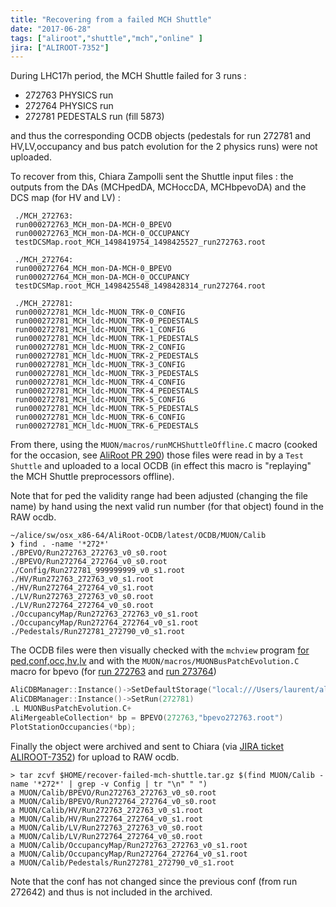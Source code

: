 ```yaml
---
title: "Recovering from a failed MCH Shuttle"
date: "2017-06-28"
tags: ["aliroot","shuttle","mch","online" ]
jira: ["ALIROOT-7352"]
---
```


During LHC17h period, the MCH Shuttle failed for 3 runs : 

- 272763 PHYSICS run
- 272764 PHYSICS run
- 272781 PEDESTALS run (fill 5873)

and thus the corresponding OCDB objects (pedestals for run 272781 and HV,LV,occupancy
and bus patch evolution for the 2 physics runs) were not uploaded. 

To recover from this, Chiara Zampolli sent the Shuttle input files : the outputs
 from the DAs (MCHpedDA, MCHoccDA, MCHbpevoDA) and the DCS map (for HV and LV) :

```
 ./MCH_272763:
 run000272763_MCH_mon-DA-MCH-0_BPEVO
 run000272763_MCH_mon-DA-MCH-0_OCCUPANCY
 testDCSMap.root_MCH_1498419754_1498425527_run272763.root

 ./MCH_272764:
 run000272764_MCH_mon-DA-MCH-0_BPEVO
 run000272764_MCH_mon-DA-MCH-0_OCCUPANCY
 testDCSMap.root_MCH_1498425548_1498428314_run272764.root

 ./MCH_272781:
 run000272781_MCH_ldc-MUON_TRK-0_CONFIG
 run000272781_MCH_ldc-MUON_TRK-0_PEDESTALS
 run000272781_MCH_ldc-MUON_TRK-1_CONFIG
 run000272781_MCH_ldc-MUON_TRK-1_PEDESTALS
 run000272781_MCH_ldc-MUON_TRK-2_CONFIG
 run000272781_MCH_ldc-MUON_TRK-2_PEDESTALS
 run000272781_MCH_ldc-MUON_TRK-3_CONFIG
 run000272781_MCH_ldc-MUON_TRK-3_PEDESTALS
 run000272781_MCH_ldc-MUON_TRK-4_CONFIG
 run000272781_MCH_ldc-MUON_TRK-4_PEDESTALS
 run000272781_MCH_ldc-MUON_TRK-5_CONFIG
 run000272781_MCH_ldc-MUON_TRK-5_PEDESTALS
 run000272781_MCH_ldc-MUON_TRK-6_CONFIG
 run000272781_MCH_ldc-MUON_TRK-6_PEDESTALS
 ```

From there, using the `MUON/macros/runMCHShuttleOffline.C` macro (cooked for the occasion, see
[AliRoot PR 290](https://github.com/alisw/AliRoot/pull/290))
 those files were read in by a `Test Shuttle` and uploaded to a local OCDB (in effect
  this macro is "replaying" the MCH Shuttle preprocessors offline).

Note that for ped the validity range had been adjusted (changing the file name) 
by hand using the next valid run number (for that object) found in the RAW ocdb.


```
~/alice/sw/osx_x86-64/AliRoot-OCDB/latest/OCDB/MUON/Calib
❯ find . -name '*272*'
./BPEVO/Run272763_272763_v0_s0.root
./BPEVO/Run272764_272764_v0_s0.root
./Config/Run272781_999999999_v0_s1.root
./HV/Run272763_272763_v0_s1.root
./HV/Run272764_272764_v0_s1.root
./LV/Run272763_272763_v0_s0.root
./LV/Run272764_272764_v0_s0.root
./OccupancyMap/Run272763_272763_v0_s1.root
./OccupancyMap/Run272764_272764_v0_s1.root
./Pedestals/Run272781_272790_v0_s1.root
```

The OCDB files were then visually checked with the `mchview` program [for ped,conf,occ,hv,lv](/post/mch-recovering-from-failed-shuttle/visual-check-with-mchview.png)
 and with the `MUON/macros/MUONBusPatchEvolution.C` macro for bpevo (for [run 272763](/post/mch-recovering-from-failed-shuttle/station-evo-272763.png) and [run 273764](/post/mch-recovering-from-failed-shuttle/station-evo-272764.png))

```c++
AliCDBManager::Instance()->SetDefaultStorage("local:///Users/laurent/alice/sw/osx_x86-64/AliRoot-OCDB/latest/OCDB")
AliCDBManager::Instance()->SetRun(272781)
.L MUONBusPatchEvolution.C+
AliMergeableCollection* bp = BPEVO(272763,"bpevo272763.root")
PlotStationOccupancies(*bp);
```

Finally the object were archived and sent to Chiara (via [JIRA
ticket ALIROOT-7352](https://alice.its.cern.ch/jira/browse/ALIROOT-7352)) for upload to RAW ocdb.

```
> tar zcvf $HOME/recover-failed-mch-shuttle.tar.gz $(find MUON/Calib -name '*272*' | grep -v Config | tr "\n" " ")
a MUON/Calib/BPEVO/Run272763_272763_v0_s0.root
a MUON/Calib/BPEVO/Run272764_272764_v0_s0.root
a MUON/Calib/HV/Run272763_272763_v0_s1.root
a MUON/Calib/HV/Run272764_272764_v0_s1.root
a MUON/Calib/LV/Run272763_272763_v0_s0.root
a MUON/Calib/LV/Run272764_272764_v0_s0.root
a MUON/Calib/OccupancyMap/Run272763_272763_v0_s1.root
a MUON/Calib/OccupancyMap/Run272764_272764_v0_s1.root
a MUON/Calib/Pedestals/Run272781_272790_v0_s1.root
```

Note that the conf has not changed since the previous conf (from run 272642) and thus 
 is not included in the archived.

